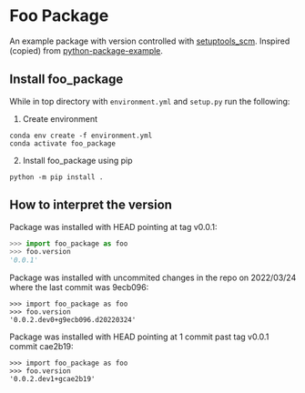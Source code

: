 # Foo Package

An example package with version controlled with [setuptools_scm](https://github.com/pypa/setuptools_scm/). Inspired (copied) from [python-package-example](https://github.com/activescott/python-package-example).

## Install foo_package
While in top directory with `environment.yml` and `setup.py` run the following:
1. Create environment
```
conda env create -f environment.yml
conda activate foo_package
```
2. Install foo_package using pip
```
python -m pip install .
```

## How to interpret the version
Package was installed with HEAD pointing at tag v0.0.1:
```python
>>> import foo_package as foo
>>> foo.version
'0.0.1'
```

Package was installed with uncommited changes in the repo on 2022/03/24 where the last commit was 9ecb096:
```
>>> import foo_package as foo
>>> foo.version
'0.0.2.dev0+g9ecb096.d20220324'
```

Package was installed with HEAD pointing at 1 commit past tag v0.0.1 commit cae2b19:
```
>>> import foo_package as foo
>>> foo.version
'0.0.2.dev1+gcae2b19'
```
